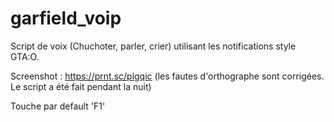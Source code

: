# garfield_voip
Script de voix (Chuchoter, parler, crier) utilisant les notifications style GTA:O.

Screenshot : https://prnt.sc/plgqic (les fautes d'orthographe sont corrigées. Le script a été fait pendant la nuit)

Touche par default 'F1'
